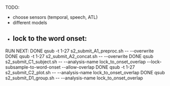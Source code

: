 TODO:

- choose sensors (temporal, speech, ATL)
- different models 
- lock to the word onset:
    -


RUN NEXT:
DONE    qsub -t 1-27 s2_submit_A1_preproc.sh -- --overwrite
DONE    qsub -t 1-27 s2_submit_A2_concat.sh -- --overwrite
DONE    qsub s2_submit_C1_subject.sh -- --analysis-name lock_to_onset_overlap --lock-subsample-to-word-onset --allow-overlap
DONE    qsub -t 1-27 s2_submit_C2_plot.sh -- --analysis-name lock_to_onset_overlap
DONE    qsub s2_submit_D1_group.sh -- --analysis-name lock_to_onset_overlap

